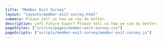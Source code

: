 ```yaml
---
title: "Member Exit Survey"
layout: "layouts/member-exit-survey.html"
summary: Please tell us how we can do better.
description: Left Future Super? Please tell us how we can do better.
pageStyles: ["src/css/pages/member-exit-survey.css"]
pageScripts: ["scripts/member-exit-survey/member-exit-survey.js"]
---
```


